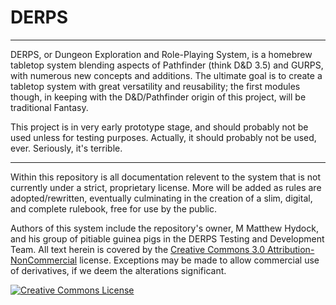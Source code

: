 DERPS
=====
---

DERPS, or Dungeon Exploration and Role-Playing System, is a homebrew tabletop
system blending aspects of Pathfinder (think D&D 3.5) and GURPS, with numerous
new concepts and additions. The ultimate goal is to create a tabletop system
with great versatility and reusability; the first modules though, in keeping
with the D&D/Pathfinder origin of this project, will be traditional Fantasy.

This project is in very early prototype stage, and should probably not be used
unless for testing purposes. Actually, it should probably not be used, ever.
Seriously, it's terrible.

---

Within this repository is all documentation relevent to the system that is not
currently under a strict, proprietary license. More will be added as rules are
adopted/rewritten, eventually culminating in the creation of a slim, digital,
and complete rulebook, free for use by the public.

Authors of this system include the repository's owner, M Matthew Hydock, and his
group of pitiable guinea pigs in the DERPS Testing and Development Team. All
text herein is covered by the [Creative Commons 3.0 Attribution-NonCommercial](http://creativecommons.org/licenses/by-nc/3.0/deed.en_US)
license. Exceptions may be made to allow commercial use of derivatives, if we
deem the alterations significant.
  
  
[![Creative Commons License](http://i.creativecommons.org/l/by-nc/3.0/88x31.png)](http://creativecommons.org/licenses/by-nc/3.0/deed.en_US)
